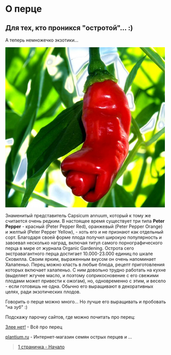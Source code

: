 # О перце

## Для тех, кто проникся "остротой"... :)

А теперь немножечко экзотики...

![Петер](https://github.com/DTanya/peppers/raw/main/pic/peter_pepper_red.jpg)

Знаменитый представитель Capsicum annuum, который к тому же считается очень редким. В настоящее время существует три типа **Peter Pepper** - красный (Peter Pepper Red), оранжевый (Peter Pepper Orange) и желтый (Peter Pepper Yellow), - хоть его и не признают как отдельный сорт. Благодаря своей форме плода получил широкую популярность и завоевал несколько наград, включая титул самого порнографического перца в мире от журнала Organic Gardening. Острота сего экстравагантного перца достигает 10.000-23.000 единиц по шкале Сковилла. Своим ярким, выраженным вкусом он очень напоминает Халапеньо. Перец можно класть в любые блюда, рецепт приготовления которых включает халапеньо. С ним довольно трудно работать на кухне (выделяет жгучее масло, и поэтому соприкосновение с его свежими плодами может привести к ожогам), но, одновременно с этим, и весело - если готовишь не одна. Обычно его выращивают в декоративных целях, ради экзотических плодов.

Говорить о перце можно много... Но лучше его выращивать и пробовать "на зуб" :)

Подскажу парочку сайтов, где можно почитать про перец:

[Злее нет!](http://www.zlee.net/) - Всё про перец 

[plantium.ru](https://plantium.ru/) - Интернет-магазин семян острых перцев и ...

> [1 страничка - Начало](README.md) 